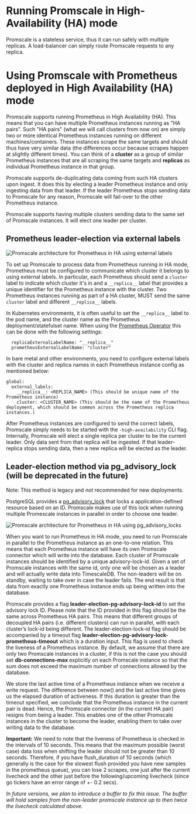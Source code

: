 # Running Promscale in High-Availability (HA) mode

Promscale is a stateless service, thus it can run safely with multiple
replicas. A load-balancer can simply route Promscale requests to any replica.

# Using Promscale with Prometheus deployed in High Availability (HA) mode

Promscale supports running Prometheus in High Availability (HA). This means
that you can have multiple Prometheus instances running as "HA
pairs". Such "HA pairs" (what we will call clusters from now on) are simply two
or more identical Prometheus instances running on different
machines/containers. These instances scrape the same targets and should thus
have very similar data (the differences occur because scrapes happen at slightly
different times). You can think of a **cluster** as a group of similar
Prometheus instances that are all scraping the same targets and **replicas**
as individual Prometheus instance in that group.

Promscale supports de-duplicating data coming from such HA clusters upon
ingest. It does this by electing a leader Prometheus instance and only
ingesting data from that leader. If the leader Prometheus stops sending data
to Promscale for any reason, Promscale will fail-over to the other Prometheus
instance.

Promscale supports having multiple clusters sending data to the same set of
Promscale instances. It will elect one leader per cluster.

## Prometheus leader-election via external labels

![Promscale architecture for Prometheus in HA using external labels](https://raw.githubusercontent.com/timescale/promscale/master/docs/high-availability/new_ha_system.png)

To set up Promscale to process data from Prometheus running in HA mode,
Prometheus must be configured to communicate which cluster it belongs to
using external labels. In particular, each Prometheus should send a `cluster`
label to indicate which cluster it's in and a `__replica__` label that
provides a unique identifier for the Prometheus instance with the cluster.
Two Prometheus instances running as part of a HA cluster, MUST send the same
`cluster` label and different `__replica__` labels.

In Kubernetes environments, it is often useful to set the `__replica__`
label to the pod name, and the cluster name as the Prometheus deployment/statefulset name. When using the [Prometheus Operator](https://github.com/prometheus-operator/prometheus-operator#prometheus-operator) this can be done
with the following settings:

```
  replicaExternalLabelName: "__replica__"
  prometheusExternalLabelName: "cluster"
```

In bare metal and other environments, you need to configure external labels with the cluster and replica names in each Prometheus instance config as mentioned below:

```
global:
  external_labels:
    __replica__: <REPLICA_NAME> (This should be unique name of the Prometheus instance)
    cluster: <CLUSTER_NAME> (This should be the name of the Prometheus deployment, which should be common across the Prometheus replica instances.)
```

After Prometheus instances are configured to send the correct labels,
Promscale simply needs to be started with the `-high-availability` CLI flag.
Internally, Promscale will elect a single replica per cluster to be the
current leader. Only data sent from that replica will be ingested. If that
leader-replica stops sending data, then a new replica will be elected as the
leader.


## Leader-election method via pg_advisory_lock (will be deprecated in the future)

Note: This method is legacy and _not_ recommended for new deployments.

PostgreSQL provides a [pg_advisory_lock](https://www.postgresql.org/docs/current/explicit-locking.html#ADVISORY-LOCKS) that locks a application-defined resource based on an ID. Promscale makes use of this lock when running multiple Promescale instances in parallel in order to choose one leader.

![Promscale architecture for Prometheus in HA using pg_advisory_locks](https://raw.githubusercontent.com/timescale/promscale/master/docs/high-availability/old_ha_system.png)

When you want to run Prometheus in HA mode, you need to run Promscale in parallel to the Prometheus instance as an one-to-one relation. This means that each Prometheus instance will have its own Promscale connector which will write into the database. Each cluster of Promscale instances should be identified by a unique advisory-lock-id. Given a set of Promscale instances with the same id, only one will be chosen  as a leader and will actually write data into TimescaleDB. The non-leaders will be on standby, waiting to take over in case the leader fails. The end result is that data from exactly one Prometheus instance ends up being written into the database.

Promscale provides a flag **leader-election-pg-advisory-lock-id** to set the advisory lock ID. Please note that the ID provided in this flag should be the same across Prometheus HA pairs. This means that different groups of decoupled HA pairs (i.e. different clusters) can run in parallel, with each cluster’s lock-id being different. The leader-election-lock-id flag should be accompanied by a timeout flag **leader-election-pg-advisory-lock-prometheus-timeout** which is a duration input. This flag is used to check the liveness of a Prometheus instance. By default, we assume that there are only two Promscale instances in a cluster, if this is not the case you should set **db-connections-max** explicitly on each Promscale instance so that the sum does not exceed the maximum number of connections allowed by the database.

We store the last active time of a Prometheus instance when we receive a write request. The difference between now() and the last active time gives us the elapsed duration of activeness. If this duration is greater than the timeout specified, we conclude that the Prometheus instance in the current pair is dead. Hence, the Promscale connector (in the current HA pair) resigns from being a leader. This enables one of the other Promscale instances in the cluster to become the leader, enabling them to take over writing data to the database.

**Important:** We need to note that the liveness of Prometheus is checked in the intervals of 10 seconds. This means that the maximum possible (worst case) data loss when shifting the leader should not be greater than 10 seconds. Therefore, if you have flush_duration of 10 seconds (which generally is the case for the slowest flush provided you have new samples in the prometheus queue), you can lose 2 scrapes, one just after the current livecheck and the other just before the following/upcoming livecheck (since go tickers have an error range of +- 0.2 secs).

_In future versions, we plan to introduce a buffer to fix this issue. The buffer will hold samples from the non-leader promscale instance up to then twice the livecheck calculated above._
